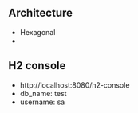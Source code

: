 
## Architecture
- Hexagonal
-


## H2 console
- http://localhost:8080/h2-console
- db_name:  test
- username: sa 